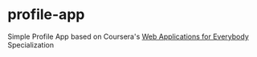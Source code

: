 # profile-app
Simple Profile App based on Coursera's [Web Applications for Everybody](https://www.coursera.org/specializations/web-applications) Specialization

